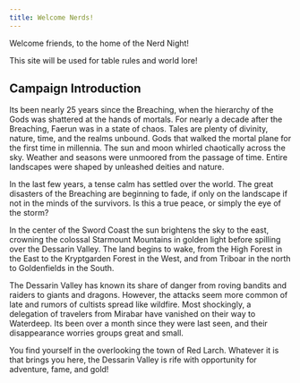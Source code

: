 ```yaml
---
title: Welcome Nerds!
---
```

Welcome friends, to the home of the Nerd Night!

This site will be used for table rules and world lore!
## Campaign Introduction

Its been nearly 25 years since the Breaching, when the hierarchy of the Gods was shattered at the hands of mortals. For nearly a decade after the Breaching, Faerun was in a state of chaos. Tales are plenty of divinity, nature, time, and the realms unbound. Gods that walked the mortal plane for the first time in millennia. The sun and moon whirled chaotically across the sky. Weather and seasons were unmoored from the passage of time. Entire landscapes were shaped by unleashed deities and nature.

In the last few years, a tense calm has settled over the world. The great disasters of the Breaching are beginning to fade, if only on the landscape if not in the minds of the survivors. Is this a true peace, or simply the eye of the storm?

In the center of the Sword Coast the sun brightens the sky to the east, crowning the colossal Starmount Mountains in golden light before spilling over the Dessarin Valley. The land begins to wake, from the High Forest in the East to the Kryptgarden Forest in the West, and from Triboar in the north to Goldenfields in the South.

The Dessarin Valley has known its share of danger from roving bandits and raiders to giants and dragons. However, the attacks seem more common of late and rumors of cultists spread like wildfire. Most shockingly, a delegation of travelers from Mirabar have vanished on their way to Waterdeep. Its been over a month since they were last seen, and their disappearance worries groups great and small.

You find yourself in the overlooking the town of Red Larch. Whatever it is that brings you here, the Dessarin Valley is rife with opportunity for adventure, fame, and gold!


